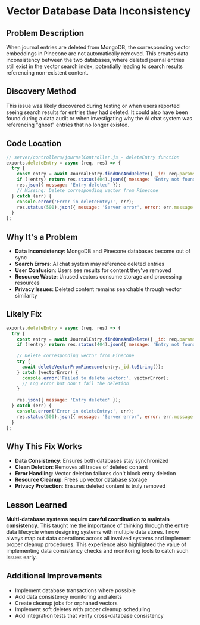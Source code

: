 # Vector Database Data Inconsistency

## Problem Description
When journal entries are deleted from MongoDB, the corresponding vector embeddings in Pinecone are not automatically removed. This creates data inconsistency between the two databases, where deleted journal entries still exist in the vector search index, potentially leading to search results referencing non-existent content.

## Discovery Method
This issue was likely discovered during testing or when users reported seeing search results for entries they had deleted. It could also have been found during a data audit or when investigating why the AI chat system was referencing "ghost" entries that no longer existed.

## Code Location
```javascript
// server/controllers/journalController.js - deleteEntry function
exports.deleteEntry = async (req, res) => {
  try {
    const entry = await JournalEntry.findOneAndDelete({ _id: req.params.id, user: req.user.userId });
    if (!entry) return res.status(404).json({ message: 'Entry not found' });
    res.json({ message: 'Entry deleted' });
    // Missing: Delete corresponding vector from Pinecone
  } catch (err) {
    console.error('Error in deleteEntry:', err);
    res.status(500).json({ message: 'Server error', error: err.message });
  }
};
```

## Why It's a Problem
- **Data Inconsistency**: MongoDB and Pinecone databases become out of sync
- **Search Errors**: AI chat system may reference deleted entries
- **User Confusion**: Users see results for content they've removed
- **Resource Waste**: Unused vectors consume storage and processing resources
- **Privacy Issues**: Deleted content remains searchable through vector similarity

## Likely Fix
```javascript
exports.deleteEntry = async (req, res) => {
  try {
    const entry = await JournalEntry.findOneAndDelete({ _id: req.params.id, user: req.user.userId });
    if (!entry) return res.status(404).json({ message: 'Entry not found' });
    
    // Delete corresponding vector from Pinecone
    try {
      await deleteVectorFromPinecone(entry._id.toString());
    } catch (vectorError) {
      console.error('Failed to delete vector:', vectorError);
      // Log error but don't fail the deletion
    }
    
    res.json({ message: 'Entry deleted' });
  } catch (err) {
    console.error('Error in deleteEntry:', err);
    res.status(500).json({ message: 'Server error', error: err.message });
  }
};
```

## Why This Fix Works
- **Data Consistency**: Ensures both databases stay synchronized
- **Clean Deletion**: Removes all traces of deleted content
- **Error Handling**: Vector deletion failures don't block entry deletion
- **Resource Cleanup**: Frees up vector database storage
- **Privacy Protection**: Ensures deleted content is truly removed

## Lesson Learned
**Multi-database systems require careful coordination to maintain consistency.** This taught me the importance of thinking through the entire data lifecycle when designing systems with multiple data stores. I now always map out data operations across all involved systems and implement proper cleanup procedures. This experience also highlighted the value of implementing data consistency checks and monitoring tools to catch such issues early.

## Additional Improvements
- Implement database transactions where possible
- Add data consistency monitoring and alerts
- Create cleanup jobs for orphaned vectors
- Implement soft deletes with proper cleanup scheduling
- Add integration tests that verify cross-database consistency 